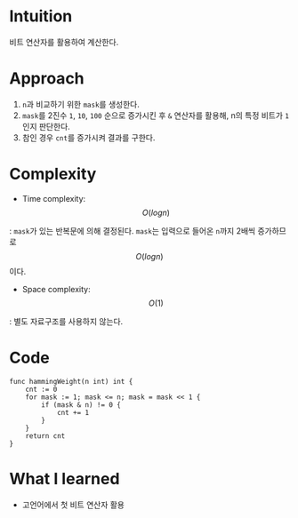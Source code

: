 # Intuition
비트 연산자를 활용하여 계산한다.
# Approach
1. `n`과 비교하기 위한 `mask`를 생성한다.
2. `mask`를 2진수 `1`, `10`, `100` 순으로 증가시킨 후  `&` 연산자를 활용해,  n의 특정 비트가 `1`인지 판단한다.
3. 참인 경우 `cnt`를 증가시켜 결과를 구한다.

# Complexity
- Time complexity: $$O(logn)$$
<!-- Add your time complexity here, e.g. $$O(n)$$ -->
: `mask`가 있는 반복문에 의해 결정된다. `mask`는 입력으로 들어온 `n`까지 2배씩 증가하므로 $$O(logn)$$이다.
- Space complexity: $$O(1)$$
<!-- Add your space complexity here, e.g. $$O(n)$$ -->
: 별도 자료구조를 사용하지 않는다.
# Code
```
func hammingWeight(n int) int {
	cnt := 0
	for mask := 1; mask <= n; mask = mask << 1 {
		if (mask & n) != 0 {
			cnt += 1
		}
	}
	return cnt
}
```

# What I learned
- 고언어에서 첫 비트 연산자 활용